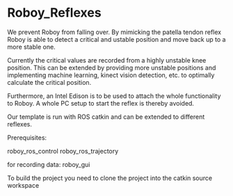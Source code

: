 # Roboy_Reflexes

We prevent Roboy from falling over. By mimicking the patella tendon reflex Roboy is able to detect a critical and ustable position and move back up to a more stable one.

Currently the critical values are recorded from a highly unstable knee position. This can be extended by providing more unstable positions and implementing machine learning, kinect vision detection, etc. to optimally calculate the critical position.

Furthermore, an Intel Edison is to be used to attach the whole functionality to Roboy. A whole PC setup to start the reflex is thereby avoided.

Our template is run with ROS catkin and can be extended to different reflexes.

Prerequisites:

roboy_ros_control 
roboy_ros_trajectory

for recording data:
roboy_gui

To build the project you need to clone the project into the catkin source workspace
